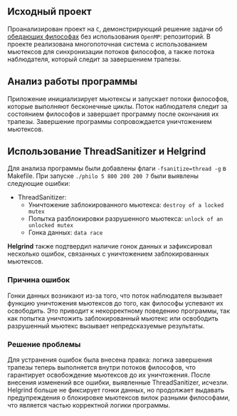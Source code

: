 ## Исходный проект

Проанализирован проект на `C`, демонстрирующий решение задачи
об [обедающих философах](https://github.com/dpetrosy/42-Philosophers) без использования `OpenMP`:
репозиторий. В проекте реализована многопоточная система с использованием мьютексов для синхронизации потоков философов,
а также потока наблюдателя, который следит за завершением трапезы.

## Анализ работы программы

Приложение инициализирует мьютексы и запускает потоки философов, которые выполняют бесконечные циклы. Поток наблюдателя
следит за состоянием философов и завершает программу после окончания их трапезы. Завершение программы сопровождается
уничтожением мьютексов.

## Использование ThreadSanitizer и Helgrind

Для анализа программы были добавлены флаги `-fsanitize=thread -g` в Makefile. При запуске `./philo 5 800 200 200 7` были
выявлены следующие ошибки:

- ThreadSanitizer:
    - Уничтожение заблокированного мьютекса: `destroy of a locked mutex`
    - Попытка разблокировки разрушенного мьютекса: `unlock of an unlocked mutex`
    - Гонка данных: `data race`

**Helgrind** также подтвердил наличие гонок данных и зафиксировал несколько ошибок, связанных с уничтожением
заблокированных мьютексов.

### Причина ошибок

Гонки данных возникают из-за того, что поток наблюдателя вызывает функцию уничтожения мьютексов до того, как философы
успевают их освободить. Это приводит к некорректному поведению программы, так как попытка уничтожить заблокированный
мьютекс или освободить разрушенный мьютекс вызывает непредсказуемые результаты.

### Решение проблемы

Для устранения ошибок была внесена правка: логика завершения трапезы теперь выполняется внутри потоков философов, что
гарантирует освобождение мьютексов до их уничтожения. После внесения изменений все ошибки, выявленные ThreadSanitizer,
исчезли. Helgrind больше не фиксирует гонки данных, но продолжает выдавать предупреждения о блокировке мьютексов вилок
разными философами, что является частью корректной логики программы.